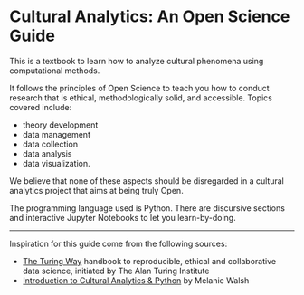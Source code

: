 # Cultural Analytics: An Open Science Guide

This is a textbook to learn how to analyze cultural phenomena using computational methods. 

It follows the principles of Open Science to teach you how to conduct research that is ethical, methodologically solid, and accessible. Topics covered include:
- theory development
- data management
- data collection
- data analysis
- data visualization.

We believe that none of these aspects should be disregarded in a cultural analytics project that aims at being truly Open.

The programming language used is Python. There are discursive sections and interactive Jupyter Notebooks to let you learn-by-doing.

---

Inspiration for this guide come from the following sources:
- [The Turing Way](https://the-turing-way.netlify.app/welcome.html) handbook to reproducible, ethical and collaborative data science, initiated by The Alan Turing Institute
- [Introduction to Cultural Analytics & Python](https://melaniewalsh.github.io/Intro-Cultural-Analytics/welcome.html) by Melanie Walsh
